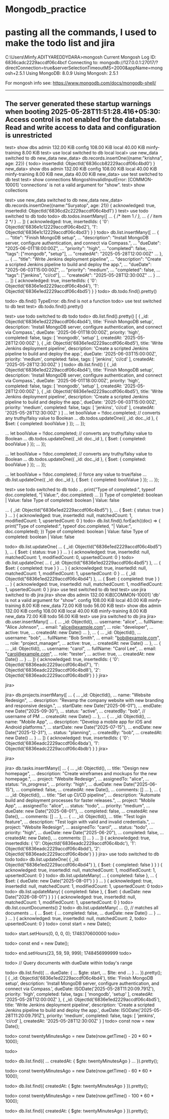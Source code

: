 # Mongodb_practice

# pasting all the commands, I used to make the todo list and jira


C:\Users\Minfy.ADITYAREDDYDARA>mongosh
Current Mongosh Log ID: 6836cadc2229accdf06c4bcf
Connecting to:          mongodb://127.0.0.1:27017/?directConnection=true&serverSelectionTimeoutMS=2000&appName=mongosh+2.5.1
Using MongoDB:          8.0.9
Using Mongosh:          2.5.1

For mongosh info see: https://www.mongodb.com/docs/mongodb-shell/

------
   The server generated these startup warnings when booting
   2025-05-28T11:51:28.416+05:30: Access control is not enabled for the database. Read and write access to data and configuration is unrestricted
------

test> show dbs
admin           132.00 KiB
config          108.00 KiB
local            40.00 KiB
minfy-training    8.00 KiB
test> use local
switched to db local
local> use new_data
switched to db new_data
new_data> db.records.insertOne({name:"krishna", age: 22})
{
todo>
  insertedId: ObjectId('6836ccb82229accdf06c4bd0')
}
new_data> show dbs
admin           132.00 KiB
config          108.00 KiB
local            40.00 KiB
minfy-training    8.00 KiB
new_data         40.00 KiB
new_data> use test
switched to db test
test> show connections
MongoshInvalidInputError: [COMMON-10001] 'connections' is not a valid argument for "show".
test> show collections

test> use new_data
switched to db new_data
new_data> db.records.insertOne({name:"Suryatop", age: 21})
{
  acknowledged: true,
  insertedId: ObjectId('6836cd2c2229accdf06c4bd1')
}
test> use todo
switched to db todo
todo> db.todos.insertMany([
...   { /* item 1 */ },
...   { /* item 2 */ }
... ])
{
  acknowledged: true,
  insertedIds: {
    '0': ObjectId('6836e1c12229accdf06c4bd2'),
    '1': ObjectId('6836e1c12229accdf06c4bd3')
  }
}
todo> db.list.insertMany([
...   {
...     "title": "Finish MongoDB setup",
...     "description": "Install MongoDB server, configure authentication, and connect via Compass.",
...     "dueDate": "2025-06-01T18:00:00Z",
...     "priority": "high",
...     "completed": false,
...     "tags": ["mongodb", "setup"],
...     "createdAt": "2025-05-28T12:00:00Z"
...   },
...   {
...     "title": "Write Jenkins deployment pipeline",
...     "description": "Create a scripted Jenkins pipeline to build and deploy the app.",
...     "dueDate": "2025-06-03T15:00:00Z",
...     "priority": "medium",
...     "completed": false,
...     "tags": ["jenkins", "ci/cd"],
...     "createdAt": "2025-05-28T12:30:00Z"
...   }
...
... ])
{
  acknowledged: true,
  insertedIds: {
    '0': ObjectId('6836e1ed2229accdf06c4bd4'),
    '1': ObjectId('6836e1ed2229accdf06c4bd5')
  }
}
todo> db.todo.find().pretty()

todo> db.find()
TypeError: db.find is not a function
todo> use test
switched to db test
test> db.todo.find().pretty()

test> use todo
switched to db todo
todo> db.list.find().pretty()
[
  {
    _id: ObjectId('6836e1ed2229accdf06c4bd4'),
    title: 'Finish MongoDB setup',
    description: 'Install MongoDB server, configure authentication, and connect via Compass.',
    dueDate: '2025-06-01T18:00:00Z',
    priority: 'high',
    completed: false,
    tags: [ 'mongodb', 'setup' ],
    createdAt: '2025-05-28T12:00:00Z'
  },
  {
    _id: ObjectId('6836e1ed2229accdf06c4bd5'),
    title: 'Write Jenkins deployment pipeline',
    description: 'Create a scripted Jenkins pipeline to build and deploy the app.',
    dueDate: '2025-06-03T15:00:00Z',
    priority: 'medium',
    completed: false,
    tags: [ 'jenkins', 'ci/cd' ],
    createdAt: '2025-05-28T12:30:00Z'
  }
]
todo> db.list.find()
[
  {
    _id: ObjectId('6836e1ed2229accdf06c4bd4'),
    title: 'Finish MongoDB setup',
    description: 'Install MongoDB server, configure authentication, and connect via Compass.',
    dueDate: '2025-06-01T18:00:00Z',
    priority: 'high',
    completed: false,
    tags: [ 'mongodb', 'setup' ],
    createdAt: '2025-05-28T12:00:00Z'
  },
  {
    _id: ObjectId('6836e1ed2229accdf06c4bd5'),
    title: 'Write Jenkins deployment pipeline',
    description: 'Create a scripted Jenkins pipeline to build and deploy the app.',
    dueDate: '2025-06-03T15:00:00Z',
    priority: 'medium',
    completed: false,
    tags: [ 'jenkins', 'ci/cd' ],
    createdAt: '2025-05-28T12:30:00Z'
  }
]
...     let boolValue = !!doc.completed; // converts any truthy/falsy value to Boolean
...     db.todos.updateOne({ _id: doc._id }, { $set: { completed: boolValue } });
... });

...     let boolValue = !!doc.completed; // converts any truthy/falsy value to Boolean
...     db.todos.updateOne({ _id: doc._id }, { $set: { completed: boolValue } });
... });

...     let boolValue = !!doc.completed; // converts any truthy/falsy value to Boolean
...     db.todos.updateOne({ _id: doc._id }, { $set: { completed: boolValue } });
... });

...     let boolValue = !!doc.completed; // force any value to true/false
...     db.list.updateOne({ _id: doc._id }, { $set: { completed: boolValue } });
... });

test> use todo
switched to db todo
...     print("Type of completed:", typeof doc.completed, "| Value:", doc.completed)
... })
Type of completed: boolean | Value: false
Type of completed: boolean | Value: false

...   { _id: ObjectId("6836e1ed2229accdf06c4bd5") },
...   { $set: { status: true } }
... )
{
  acknowledged: true,
  insertedId: null,
  matchedCount: 1,
  modifiedCount: 1,
  upsertedCount: 0
}
todo> db.list.find().forEach((doc) => { print("Type of completed:", typeof doc.completed, "| Value:", doc.completed); })
Type of completed: boolean | Value: false
Type of completed: boolean | Value: false

todo> db.list.updateOne(
...   { _id: ObjectId("6836e1ed2229accdf06c4bd5") },
...   { $set: { status: true } }
... )
{
  acknowledged: true,
  insertedId: null,
  matchedCount: 1,
  modifiedCount: 0,
  upsertedCount: 0
}
todo> db.list.updateOne(
...   { _id: ObjectId("6836e1ed2229accdf06c4bd5") },
...   { $set: { completed: true } }
... )
{
  acknowledged: true,
  insertedId: null,
  matchedCount: 1,
  modifiedCount: 1,
  upsertedCount: 0
}
...   { _id: ObjectId("6836e1ed2229accdf06c4bd4") },
...   { $set: { completed: true } }
... )
{
  acknowledged: true,
  insertedId: null,
  matchedCount: 1,
  modifiedCount: 1,
  upsertedCount: 0
}
jira> use test
switched to db test
test> use jira
switched to db jira
jira> show dbs
admin           132.00 KiB[COMMON-10001] 'db' is not a valid argument for "show".
config          108.00 KiB
local            40.00 KiB
minfy-training    8.00 KiB
new_data         72.00 KiB
todo             56.00 KiB
test> show dbs
admin           132.00 KiB
config          108.00 KiB
local            40.00 KiB
minfy-training    8.00 KiB
new_data         72.00 KiB
todo             56.00 KiB
test> use jira
switched to db jira
jira> db.user.insertMany([
...   {
...     _id: ObjectId(),
...     username: "alice",
...     fullName: "Alice Johnson",
...     email: "alice@example.com",
...     role: "developer",
...     active: true,
...     createdAt: new Date()
...   },
...   {
...     _id: ObjectId(),
...     username: "bob",
...     fullName: "Bob Smith",
...     email: "bob@example.com",
...     role: "project_manager",
...     active: true,
...     createdAt: new Date()
...   },
...   {
...     _id: ObjectId(),
...     username: "carol",
...     fullName: "Carol Lee",
...     email: "carol@example.com",
...     role: "tester",
...     active: true,
...     createdAt: new Date()
...   }
... ])
{
  acknowledged: true,
  insertedIds: {
    '0': ObjectId('6836eadc2229accdf06c4bd7'),
    '1': ObjectId('6836eadc2229accdf06c4bd8'),
    '2': ObjectId('6836eadc2229accdf06c4bd9')
  }
}
jira>

jira>

jira> db.projects.insertMany([
...   {
...     _id: ObjectId(),
...     name: "Website Redesign",
...     description: "Revamp the company website with new branding and responsive design.",
...     startDate: new Date("2025-06-01"),
...     endDate: new Date("2025-09-30"),
...     status: "active",
...     createdBy: "bob",  // username of PM
...     createdAt: new Date()
...   },
...   {
...     _id: ObjectId(),
...     name: "Mobile App",
...     description: "Develop a mobile app for iOS and Android platforms.",
...     startDate: new Date("2025-07-15"),
...     endDate: new Date("2025-12-31"),
...     status: "planning",
...     createdBy: "bob",
...     createdAt: new Date()
...   }
... ])
{
  acknowledged: true,
  insertedIds: {
    '0': ObjectId('6836eadc2229accdf06c4bda'),
    '1': ObjectId('6836eadc2229accdf06c4bdb')
  }
}
jira>

jira>

jira> db.tasks.insertMany([
...   {
...     _id: ObjectId(),
...     title: "Design new homepage",
...     description: "Create wireframes and mockups for the new homepage.",
...     project: "Website Redesign",
...     assignedTo: "alice",
...     status: "in_progress",
...     priority: "high",
...     dueDate: new Date("2025-06-15"),
...     completed: false,
...     createdAt: new Date(),
...     comments: []
...   },
...   {
...     _id: ObjectId(),
...     title: "Set up CI/CD pipeline",
...     description: "Automate build and deployment processes for faster releases.",
...     project: "Mobile App",
...     assignedTo: "alice",
...     status: "todo",
...     priority: "medium",
...     dueDate: new Date("2025-08-01"),
...     completed: false,
...     createdAt: new Date(),
...     comments: []
...   },
...   {
...     _id: ObjectId(),
...     title: "Test login feature",
...     description: "Test login with valid and invalid credentials.",
...     project: "Website Redesign",
...     assignedTo: "carol",
...     status: "todo",
...     priority: "high",
...     dueDate: new Date("2025-06-20"),
...     completed: false,
...     createdAt: new Date(),
...     comments: []
...   }
... ])
{
  acknowledged: true,
  insertedIds: {
    '0': ObjectId('6836eadc2229accdf06c4bdc'),
    '1': ObjectId('6836eadc2229accdf06c4bdd'),
    '2': ObjectId('6836eadc2229accdf06c4bde')
  }
}
jira> use todo
switched to db todo
todo> db.list.updateOne( { _id: ObjectId("6836e1ed2229accdf06c4bd4") }, { $set: { completed: false } } )
{
  acknowledged: true,
  insertedId: null,
  matchedCount: 1,
  modifiedCount: 1,
  upsertedCount: 0
}
todo> db.list.updateMany(
...   { completed: false },
...   { $set: { dueDate: new Date("2025-08-01") } }
... )
{
  acknowledged: true,
  insertedId: null,
  matchedCount: 1,
  modifiedCount: 1,
  upsertedCount: 0
todo>
todo> db.list.updateMany( { completed: false }, { $set: { dueDate: new Date("2026-08-01") } } )
{
  acknowledged: true,
  insertedId: null,
  matchedCount: 1,
  modifiedCount: 1,
  upsertedCount: 0
}
todo> db.list.countDocuments()
2
todo> db.list.updateMany(
...   {}, // matches all documents
...   {
...     $set: {
...       completed: false,
...       dueDate: new Date()
...     }
...   }
... )
{
  acknowledged: true,
  insertedId: null,
  matchedCount: 2,
todo>
  upsertedCount: 0
}
todo> const start = new Date();

todo> start.setHours(0, 0, 0, 0);
1748370600000
todo>

todo> const end = new Date();

todo> end.setHours(23, 59, 59, 999);
1748456999999
todo>

todo> // Query documents with dueDate within today's range

todo> db.list.find({
...   dueDate: {
...     $gte: start,
...     $lte: end
...   }
... }).pretty();
[
  {
    _id: ObjectId('6836e1ed2229accdf06c4bd4'),
    title: 'Finish MongoDB setup',
    description: 'Install MongoDB server, configure authentication, and connect via Compass.',
    dueDate: ISODate('2025-05-28T11:20:09.791Z'),
    priority: 'high',
    completed: false,
    tags: [ 'mongodb', 'setup' ],
    createdAt: '2025-05-28T12:00:00Z'
  },
  {
    _id: ObjectId('6836e1ed2229accdf06c4bd5'),
    title: 'Write Jenkins deployment pipeline',
    description: 'Create a scripted Jenkins pipeline to build and deploy the app.',
    dueDate: ISODate('2025-05-28T11:20:09.791Z'),
    priority: 'medium',
    completed: false,
    tags: [ 'jenkins', 'ci/cd' ],
    createdAt: '2025-05-28T12:30:00Z'
  }
]
todo> const now = new Date();

todo> const twentyMinutesAgo = new Date(now.getTime() - 20 * 60 * 1000);

todo>

todo> db.list.find({
...   createdAt: { $gte: twentyMinutesAgo }
... }).pretty();

todo> const twentyMinutesAgo = new Date(now.getTime() - 60 * 60 * 1000);

todo> db.list.find({ createdAt: { $gte: twentyMinutesAgo } }).pretty();

todo> const twentyMinutesAgo = new Date(now.getTime() - 100 * 60 * 1000);

todo> db.list.find({ createdAt: { $gte: twentyMinutesAgo } }).pretty();
